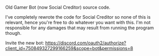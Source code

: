 Old Gamer Bot (now Social Creditor) source code.

I've completely rewrote the code for Social Creditor so none of this is relevant, hence you're free to do whatever you want with this. I'm not responsible for any damages that may result from running the program though.

Invite the new bot: https://discord.com/oauth2/authorize?client_id=750849327299166259&scope=bot&permissions=8
